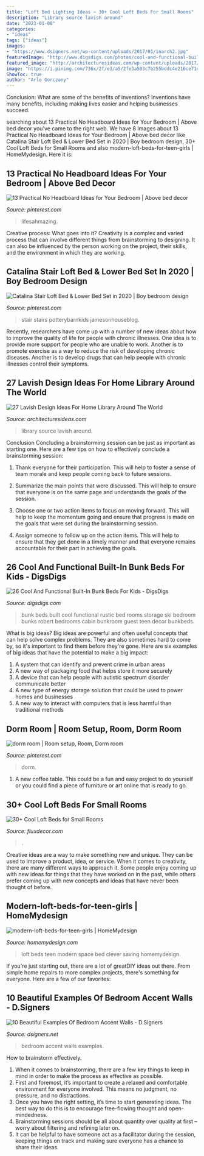 ```yaml
---
title: "Loft Bed Lighting Ideas ~ 30+ Cool Loft Beds For Small Rooms"
description: "Library source lavish around"
date: "2023-01-08"
categories:
- "ideas"
tags: ["ideas"]
images:
- "https://www.dsigners.net/wp-content/uploads/2017/01/inarch2.jpg"
featuredImage: "http://www.digsdigs.com/photos/cool-and-functional-built-in-bunk-beds-for-kids-10.jpg"
featured_image: "http://architecturesideas.com/wp-content/uploads/2017/08/10-9.jpg"
image: "https://i.pinimg.com/736x/2f/e3/a5/2fe3a503c7b255bddc4e216ce71d8c3e.jpg"
ShowToc: true
author: "Arlo Gorczany"
---
```



Conclusion: What are some of the benefits of inventions?
Inventions have many benefits, including making lives easier and helping businesses succeed.

	

		
searching about 13 Practical No Headboard Ideas for Your Bedroom | Above bed decor you've came to the right web. We have 8 Images about 13 Practical No Headboard Ideas for Your Bedroom | Above bed decor like Catalina Stair Loft Bed &amp; Lower Bed Set in 2020 | Boy bedroom design, 30+ Cool Loft Beds for Small Rooms and also modern-loft-beds-for-teen-girls | HomeMydesign. Here it is:
		
    
## 13 Practical No Headboard Ideas For Your Bedroom | Above Bed Decor

<img loading=lazy src="https://i.pinimg.com/736x/9b/b2/f6/9bb2f696c66913464a08c5cde0248210.jpg" onerror="this.onerror=null;this.src='https://tse3.mm.bing.net/th?id=OIP.4_TDiOEmuHmT89roV8_L5AHaLH&amp;pid=15.1';" alt="13 Practical No Headboard Ideas for Your Bedroom | Above bed decor">

_Source: pinterest.com_

>lifesahmazing. 

	

Creative process: What goes into it?
Creativity is a complex and varied process that can involve different things from brainstorming to designing. It can also be influenced by the person working on the project, their skills, and the environment in which they are working.

    
## Catalina Stair Loft Bed &amp; Lower Bed Set In 2020 | Boy Bedroom Design

<img loading=lazy src="https://i.pinimg.com/736x/69/30/5a/69305adc0ffe785cc7f068ac748cecc9.jpg" onerror="this.onerror=null;this.src='https://tse2.mm.bing.net/th?id=OIP.dK9R9IHIdHEXIZUEyh33FQHaKP&amp;pid=15.1';" alt="Catalina Stair Loft Bed &amp; Lower Bed Set in 2020 | Boy bedroom design">

_Source: pinterest.com_

>stair stairs potterybarnkids jamesonhouseblog. 

	

Recently, researchers have come up with a number of new ideas about how to improve the quality of life for people with chronic illnesses. One idea is to provide more support for people who are unable to work. Another is to promote exercise as a way to reduce the risk of developing chronic diseases. Another is to develop drugs that can help people with chronic illnesses control their symptoms.

    
## 27 Lavish Design Ideas For Home Library Around The World

<img loading=lazy src="http://architecturesideas.com/wp-content/uploads/2017/08/10-9.jpg" onerror="this.onerror=null;this.src='https://tse2.mm.bing.net/th?id=OIP.pwRNeD1y3zscLmHyqQbnDQHaE8&amp;pid=15.1';" alt="27 Lavish Design Ideas For Home Library Around The World">

_Source: architecturesideas.com_

>library source lavish around. 

	

Conclusion
Concluding a brainstorming session can be just as important as starting one. Here are a few tips on how to effectively conclude a brainstorming session:
1. Thank everyone for their participation. This will help to foster a sense of team morale and keep people coming back to future sessions.

2. Summarize the main points that were discussed. This will help to ensure that everyone is on the same page and understands the goals of the session.

3. Choose one or two action items to focus on moving forward. This will help to keep the momentum going and ensure that progress is made on the goals that were set during the brainstorming session.

4. Assign someone to follow up on the action items. This will help to ensure that they get done in a timely manner and that everyone remains accountable for their part in achieving the goals.

    
## 26 Cool And Functional Built-In Bunk Beds For Kids - DigsDigs

<img loading=lazy src="http://www.digsdigs.com/photos/cool-and-functional-built-in-bunk-beds-for-kids-10.jpg" onerror="this.onerror=null;this.src='https://tse2.mm.bing.net/th?id=OIP.IG1BqXEPlIXYCSxZeexWMAHaJ4&amp;pid=15.1';" alt="26 Cool And Functional Built-In Bunk Beds For Kids - DigsDigs">

_Source: digsdigs.com_

>bunk beds built cool functional rustic bed rooms storage ski bedroom bunks robert bedrooms cabin bunkroom guest teen decor bunkbeds. 

	

What is big ideas?
Big ideas are powerful and often useful concepts that can help solve complex problems. They are also sometimes hard to come by, so it's important to find them before they're gone. Here are six examples of big ideas that have the potential to make a big impact:
1. A system that can identify and prevent crime in urban areas 
2. A new way of packaging food that helps store it more securely 
3. A device that can help people with autistic spectrum disorder communicate better 
4. A new type of energy storage solution that could be used to power homes and businesses 
5. A new way to interact with computers that is less harmful than traditional methods 

    
## Dorm Room | Room Setup, Room, Dorm Room

<img loading=lazy src="https://i.pinimg.com/736x/2f/e3/a5/2fe3a503c7b255bddc4e216ce71d8c3e.jpg" onerror="this.onerror=null;this.src='https://tse3.mm.bing.net/th?id=OIP.YNzZO2amO91X2hdtksXMhgHaJ3&amp;pid=15.1';" alt="dorm room | Room setup, Room, Dorm room">

_Source: pinterest.com_

>dorm. 

	

1. A new coffee table. This could be a fun and easy project to do yourself or you could find a piece of furniture or art online that is ready to go.

    
## 30+ Cool Loft Beds For Small Rooms

<img loading=lazy src="https://fluxdecor.com/wp-content/uploads/2016/11/loft-beds-for-small-rooms/3-loft-beds-for-small-rooms.jpg" onerror="this.onerror=null;this.src='https://tse2.mm.bing.net/th?id=OIP.H7xxyQYfmbtooZLPKkFn_AHaLq&amp;pid=15.1';" alt="30+ Cool Loft Beds for Small Rooms">

_Source: fluxdecor.com_

>. 

	

Creative ideas are a way to make something new and unique. They can be used to improve a product, idea, or service. When it comes to creativity, there are many different ways to approach it. Some people enjoy coming up with new ideas for things that they have worked on in the past, while others prefer coming up with new concepts and ideas that have never been thought of before.

    
## Modern-loft-beds-for-teen-girls | HomeMydesign

<img loading=lazy src="https://homemydesign.com/wp-content/uploads/2017/01/modern-loft-beds-for-teen-girls.jpg" onerror="this.onerror=null;this.src='https://tse1.mm.bing.net/th?id=OIP.VEpwTbPsDgdATA4WAOBesgHaK0&amp;pid=15.1';" alt="modern-loft-beds-for-teen-girls | HomeMydesign">

_Source: homemydesign.com_

>loft beds teen modern space bed clever saving homemydesign. 

	

If you're just starting out, there are a lot of greatDIY ideas out there. From simple home repairs to more complex projects, there's something for everyone. Here are a few of our favorites: 

    
## 10 Beautiful Examples Of Bedroom Accent Walls - D.Signers

<img loading=lazy src="https://www.dsigners.net/wp-content/uploads/2017/01/inarch2.jpg" onerror="this.onerror=null;this.src='https://tse4.mm.bing.net/th?id=OIP.xrB7H_kOUnut_R5fDqymwAHaLH&amp;pid=15.1';" alt="10 Beautiful Examples Of Bedroom Accent Walls - D.Signers">

_Source: dsigners.net_

>bedroom accent walls examples. 

	

How to brainstorm effectively.
1. When it comes to brainstorming, there are a few key things to keep in mind in order to make the process as effective as possible. 
2. First and foremost, it’s important to create a relaxed and comfortable environment for everyone involved. This means no judgment, no pressure, and no distractions. 
3. Once you have the right setting, it’s time to start generating ideas. The best way to do this is to encourage free-flowing thought and open-mindedness. 
4. Brainstorming sessions should be all about quantity over quality at first – worry about filtering and refining later on. 
5. It can be helpful to have someone act as a facilitator during the session, keeping things on track and making sure everyone has a chance to share their ideas. 

